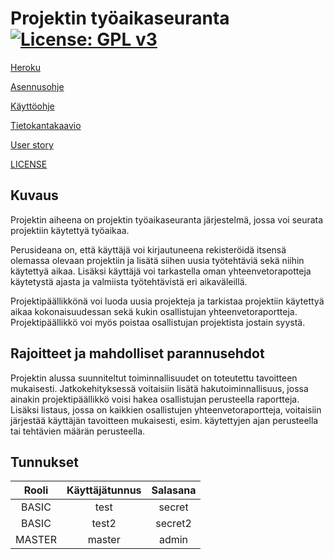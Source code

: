 # Projektin työaikaseuranta [![License: GPL v3](https://img.shields.io/badge/License-GPLv3-orange.svg)](https://www.gnu.org/licenses/gpl-3.0.en.html)

[Heroku](https://tsoha-py-tyoaikaseuranta.herokuapp.com/)

[Asennusohje](https://github.com/lchz/projektin-tyoaikaseuranta/blob/master/documentation/installation.md)

[Käyttöohje](https://github.com/lchz/projektin-tyoaikaseuranta/blob/master/documentation/manual.md)

[Tietokantakaavio](https://github.com/lchz/projektin-tyoaikaseuranta/blob/master/documentation/tietokantakaavio.png)

[User story](https://github.com/lchz/projektin-tyoaikaseuranta/blob/master/documentation/user_stories.md)

[LICENSE](https://github.com/lchz/projektin-tyoaikaseuranta/blob/master/LICENSE)

## Kuvaus

Projektin aiheena on projektin työaikaseuranta järjestelmä, jossa voi seurata projektiin käytettyä työaikaa.

Perusideana on, että käyttäjä voi kirjautuneena rekisteröidä itsensä olemassa olevaan projektiin ja lisätä siihen uusia työtehtäviä sekä niihin käytettyä aikaa. Lisäksi käyttäjä voi tarkastella oman yhteenvetorapotteja käytetystä ajasta ja valmiista työtehtävistä eri aikaväleillä.

Projektipäällikkönä voi luoda uusia projekteja ja tarkistaa projektiin käytettyä aikaa kokonaisuudessan sekä kukin osallistujan yhteenvetoraportteja. Projektipäällikkö voi myös poistaa osallistujan projektista jostain syystä.

## Rajoitteet ja mahdolliset parannusehdot
Projektin alussa suunniteltut toiminnallisuudet on toteutettu tavoitteen mukaisesti. Jatkokehityksessä voitaisiin lisätä hakutoiminnallisuus, jossa ainakin projektipäällikkö voisi hakea osallistujan perusteella raportteja. Lisäksi listaus, jossa on kaikkien osallistujen yhteenvetoraportteja, voitaisiin järjestää käyttäjän tavoitteen mukaisesti, esim. käytettyjen ajan perusteella tai tehtävien määrän perusteella.

## Tunnukset

|Rooli  | Käyttäjätunnus | Salasana  |
|:-----:|:--------------:|:---------:|
|BASIC  |    test        | secret    |
|BASIC  |    test2       | secret2   |
|MASTER |    master      | admin     |

